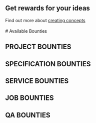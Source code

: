 <script>
        $(document).ready(async function () {
        console.log('board id index', boardId);
        let data = await getTrelloAllData();
        let lists = transformTrelloData(data);
        //parse data to html tables & display
        $('#list_project').append(listToTable('project', 'Project', lists.project));
        $('#list_spec').append(listToTable('spec', 'Specification', lists.spec));
        $('#list_service').append(listToTable('service', 'Service', lists.service));
        $('#list_job').append(listToTable('job', 'Job', lists.job));
        $('#list_qa').append(listToTable('qa', 'QA', lists.qa));

});
</script>

## Get rewards for your ideas
<div id="concept-info">
Find out more about <a href="rules.html#31-concepts">creating concepts</a>
</div>
<br>
# Available Bounties

## PROJECT BOUNTIES

<div id="list_project"></div>

## SPECIFICATION BOUNTIES

<div id="list_spec"></div>

## SERVICE BOUNTIES

<div id="list_service"></div>

## JOB BOUNTIES

<div id="list_job"></div>

## QA BOUNTIES

<div id="list_qa"></div>

